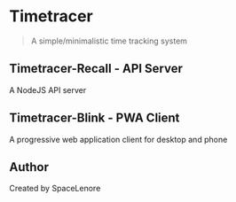 # Timetracer
> A simple/minimalistic time tracking system

## Timetracer-Recall - API Server
A NodeJS API server

## Timetracer-Blink - PWA Client
A progressive web application client for desktop and phone

## Author
Created by SpaceLenore
